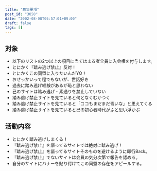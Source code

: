 ```yaml
---
title: "募集要項"
post_id: "3050"
date: "2002-08-08T05:57:01+09:00"
draft: false
tags: []
---
```



## 対象

  * 以下のリストの2つ以上の項目に当てはまる者全員に入会権を付与します。
  * とにかく『踏み逃げ禁止』反対！
  * とにかくこの同盟に入りたいんだYO！
  * おせっかいって程でもないが、世話好き
  * 過去に踏み逃げ経験があるが恥と思わない
  * 己のサイトは踏み逃げ・素通りを禁止していない
  * 踏み逃げ禁止サイトを見ていると何となくむかつく
  * 踏み逃げ禁止サイトを見ていると「ココもまだまだ青いな」と思えてくる
  * 踏み逃げ禁止サイトを見ていると己の初心者時代がふと思い浮かぶ
## 活動内容

  * とにかく踏み逃げしまくる！
  * 『踏み逃げ禁止』を謳ってるサイトでは絶対に踏み逃げ！
  * 『踏み逃げ禁止』を謳ってるサイトそのものを避けるように即行Back。
  * 『踏み逃げ禁止』でないサイトは会員の気分次第で報告を認める。
  * 自分のサイトにバナーを貼り付けてこの同盟の存在をアピールする。
